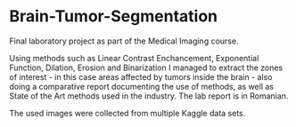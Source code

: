 # Brain-Tumor-Segmentation

Final laboratory project as part of the Medical Imaging course. 

Using methods such as Linear Contrast Enchancement, Exponential Function, Dilation, Erosion and Binarization I managed to extract the zones of interest - in this case areas affected by tumors inside the brain - also doing a comparative report documenting the use of methods, as well as State of the Art methods used in the industry. The lab report is in Romanian.

The used images were collected from multiple Kaggle data sets.
